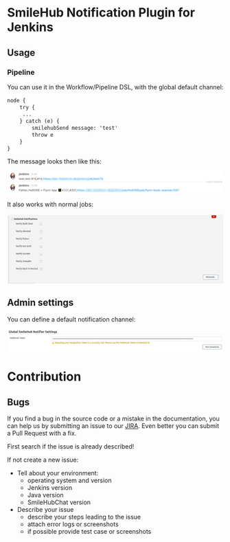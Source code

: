 # SmileHub Notification Plugin for Jenkins

## Usage

### Pipeline

You can use it in the Workflow/Pipeline DSL, with the global default channel:
```
node {
    try {
     ...
    } catch (e) {
        smilehubSend message: 'test'
        throw e
    }
}
```

The message looks then like this:

![sampel message](smilehub_sample_message.png)

It also works with normal jobs:


![job config](smilehub_job_config.png)

## Admin settings

You can define a default notification channel:


![sampel message](smilehub_admin_settings.png)

# Contribution

## Bugs

If you find a bug in the source code or a mistake in the documentation, you can help us by
submitting an issue to our [JIRA](https://issues.jenkins-ci.org/browse/JENKINS-39690?jql=project%20%3D%20JENKINS%20AND%20component%20%3D%20smilehub-chat-notifier-plugin). Even better you can submit a Pull Request
with a fix.

First search if the issue is already described!

If not create a new issue:

* Tell about your environment:
  * operating system and version
  * Jenkins version
  * Java version
  * SmileHubChat version
* Describe your issue
  * describe your steps leading to the issue
  * attach error logs or screenshots
  * if possible provide test case or screenshots
